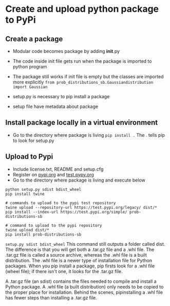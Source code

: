 Create and upload python package to PyPi 
==========================================


Create a package 
----------------

* Modular code becomes package by adding __init__.py
* The code inside init file gets run when the package is imported
	to python program 
* The package still works if init file is empty but the classes are imported more explicitly 
 ``` from prob_distributions_sb.Gaussiandistribution import Gaussian ```

* setup.py is necessary to pip install a package 
* setup file have metadata about package 


Install package locally in a virtual environment 
------------------------------------------------

* Go to the directory where package is living 
```pip install .```
The . tells pip to look for setup.py 


Upload to Pypi
----------------

* Include license.txt, README and setup.cfg
* Register on [pypi.org](https://pypi.org/) and [test.pypy.org](https://test.pypi.org/)
* Go to the directory where package is living and execute below

```
python setup.py sdist bdist_wheel
pip install twine 

# commands to upload to the pypi test repository
twine upload --repository-url https://test.pypi.org/legacy/ dist/*
pip install --index-url https://test.pypi.org/simple/ prob-distributions-sb

# command to upload to the pypi repository
twine upload dist/*
pip install prob-distributions-sb
```

```setup.py sdist bdist_wheel```
This command still outputs a folder called dist. The difference is that you will get both a .tar.gz file and a .whl file. The .tar.gz file is called a source archive, whereas the .whl file is a built distribution. The .whl file is a newer type of installation file for Python packages. When you pip install a package, pip firsts look for a .whl file (wheel file); if there isn't one, it looks for the .tar.gz file.

A .tar.gz file (an sdist) contains the files needed to compile and install a Python package. A .whl file (a built distribution) only needs to be copied to the proper place for installation. Behind the scenes, pipinstalling a .whl file has fewer steps than installing a .tar.gz file.










